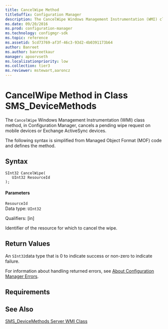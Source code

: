 ```yaml
---
title: CancelWipe Method
titleSuffix: Configuration Manager
description: The CancelWipe Windows Management Instrumentation (WMI) class method cancels a pending wipe request on mobile devices or Exchange ActiveSync devices.
ms.date: 09/20/2016
ms.prod: configuration-manager
ms.technology: configmgr-sdk
ms.topic: reference
ms.assetid: 5cd73769-af3f-46c3-93d2-4b0391173b64
author: Banreet
ms.author: banreetkaur
manager: apoorvseth
ms.localizationpriority: low
ms.collection: tier3
ms.reviewer: mstewart,aaroncz 
---
```

# CancelWipe Method in Class SMS_DeviceMethods
The `CancelWipe` Windows Management Instrumentation (WMI) class method, in Configuration Manager, cancels a pending wipe request on mobile devices or Exchange ActiveSync devices.  

 The following syntax is simplified from Managed Object Format (MOF) code and defines the method.  

## Syntax  

```  
SInt32 CancelWipe(  
   UInt32 ResourceId  
);  
```  

#### Parameters  
 `ResourceId`  
 Data type: `UInt32`  

 Qualifiers: [in]  

 Identifier of the resource for which to cancel the wipe.  

## Return Values  
 An `SInt32`data type that is 0 to indicate success or non-zero to indicate failure.  

 For information about handling returned errors, see [About Configuration Manager Errors](../../../develop/core/understand/about-configuration-manager-errors.md).  

## Requirements  

## See Also  
 [SMS_DeviceMethods Server WMI Class](../../../develop/reference/mdm/sms_devicemethods-server-wmi-class.md)
